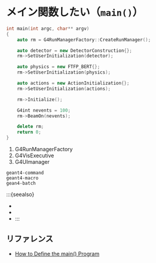 # メイン関数したい（``main()``）

```cpp
int main(int argc, char** argv)
{
    auto rm = G4RunManagerFactory::CreateRunManager();

    auto detector = new DetectorConstruction{};
    rm->SetUserInitialization(detector);

    auto physics = new FTFP_BERT{};
    rm->SetUserInitialization(physics);

    auto actions = new ActionInitialization{};
    rm->SetUserInitialization(actions);

    rm->Initialize();

    G4int nevents = 100;
    rm->BeamOn(nevents);

    delete rm;
    return 0;
}
```

1. G4RunManagerFactory
2. G4VisExecutive
3. G4UImanager

```{toctree}
geant4-command
geant4-macro
gean4-batch
```

:::{seealso}
- [](./geant4-detectorconstruction.md)
- [](./geant4-physicslist.md)
- [](./geant4-actioninitialization.md)
:::

## リファレンス

- [How to Define the main() Program](https://geant4-userdoc.web.cern.ch/UsersGuides/ForApplicationDeveloper/html/GettingStarted/mainProgram.html)
